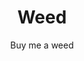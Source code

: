 ---
layout: productdetails
title: Weed
name: Buy me some Weed
subtitle: Buy me some Weed
description: All products are just for testing. Share a big fatty blunt to puff on while I get lost in my digital box. Gods gift to man, it was made illegal because of its mind expanding and healing ability. A little weed every day to keep the doctor away. Had stage 4 liver destruction for 20 years, how do you think I am still alive.
subtitle: Buy me a weed
image:  /build/cart/covers/weed-320.jpg
item_type:
price: 2.50
sku: weed
sizes:
  - joint
  - gram
  - ounce
styles:
  - name: Gold
    color: '#ffd700'
    image: /build/cart/covers/weed-320.jpg
  - name: White
    color: '#ffffff'
    image: /build/cart/covers/white-widow-320.jpg 
   
stock: 10
id: weed
folder: _products
loc: "/weed"
desc: Buy me a Gram
private: false
github_editme_path: donaldboulton/DWB/blob/gh-pages/_products/weed.md
---